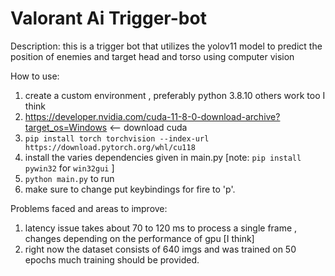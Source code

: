 # Valorant Ai Trigger-bot

Description:
this is a trigger bot that utilizes the yolov11 model to predict the position of enemies and target head and torso using computer vision

How to use:
1. create a custom environment , preferably python 3.8.10 others work too I think
2. https://developer.nvidia.com/cuda-11-8-0-download-archive?target_os=Windows <-- download cuda
3. `pip install torch torchvision --index-url https://download.pytorch.org/whl/cu118`
4. install the varies dependencies given in main.py [note: `pip install pywin32` for `win32gui` ]
5. `python main.py` to run
6. make sure to change put keybindings for fire to 'p'.

Problems faced and areas to improve:
1. latency issue takes about 70 to 120 ms to process a single frame , changes depending on the performance of gpu [I think]
2. right now the dataset consists of 640 imgs and was trained on 50 epochs much training should be provided.
